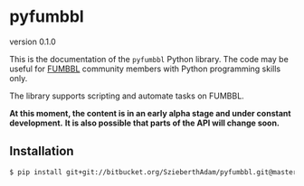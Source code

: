 pyfumbbl
========

version 0.1.0

This is the documentation of the ``pyfumbbl`` Python library.
The code may be useful for [FUMBBL](http://fumbbl.com/) community members with Python programming skills only.

The library supports scripting and automate tasks on FUMBBL.

**At this moment, the content is in an early alpha stage and under constant development.**
**It is also possible that parts of the API will change soon.**


Installation
------------

```bash
$ pip install git+git://bitbucket.org/SzieberthAdam/pyfumbbl.git@master
```
